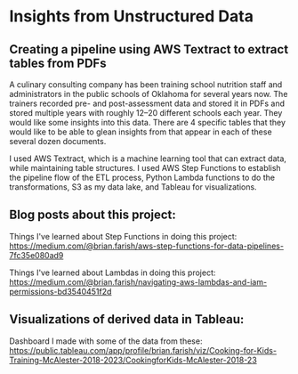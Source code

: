 # Insights from Unstructured Data

## Creating a pipeline using AWS Textract to extract tables from PDFs

A culinary consulting company has been training school nutrition staff and administrators in the public schools of Oklahoma for several years now. The trainers recorded pre- and post-assessment data and stored it in PDFs and stored multiple years with roughly 12–20 different schools each year. They would like some insights into this data. There are 4 specific tables that they would like to be able to glean insights from that appear in each of these several dozen documents.

I used AWS Textract, which is a machine learning tool that can extract data, while maintaining table structures. I used AWS Step Functions to establish the pipeline flow of the ETL process, Python Lambda functions to do the transformations, S3 as my data lake, and Tableau for visualizations.


## Blog posts about this project:
Things I've learned about Step Functions in doing this project: https://medium.com/@brian.farish/aws-step-functions-for-data-pipelines-7fc35e080ad9

Things I've learned about Lambdas in doing this project: https://medium.com/@brian.farish/navigating-aws-lambdas-and-iam-permissions-bd3540451f2d


## Visualizations of derived data in Tableau:
Dashboard I made with some of the data from these: https://public.tableau.com/app/profile/brian.farish/viz/Cooking-for-Kids-Training-McAlester-2018-2023/CookingforKids-McAlester-2018-23



